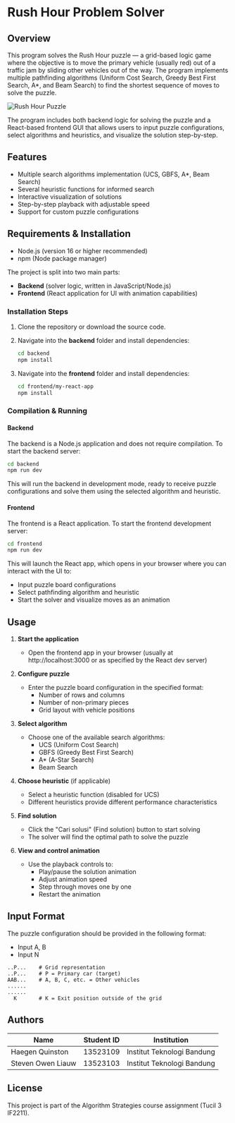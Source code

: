 # Rush Hour Problem Solver

## Overview
This program solves the Rush Hour puzzle — a grid-based logic game where the objective is to move the primary vehicle (usually red) out of a traffic jam by sliding other vehicles out of the way. The program implements multiple pathfinding algorithms (Uniform Cost Search, Greedy Best First Search, A*, and Beam Search) to find the shortest sequence of moves to solve the puzzle.

![Rush Hour Puzzle](https://i.imgur.com/example-image.png)

The program includes both backend logic for solving the puzzle and a React-based frontend GUI that allows users to input puzzle configurations, select algorithms and heuristics, and visualize the solution step-by-step.

## Features
- Multiple search algorithms implementation (UCS, GBFS, A*, Beam Search)
- Several heuristic functions for informed search
- Interactive visualization of solutions
- Step-by-step playback with adjustable speed
- Support for custom puzzle configurations

## Requirements & Installation

- Node.js (version 16 or higher recommended)
- npm (Node package manager)

The project is split into two main parts:

- **Backend** (solver logic, written in JavaScript/Node.js)
- **Frontend** (React application for UI with animation capabilities)

### Installation Steps

1. Clone the repository or download the source code.

2. Navigate into the **backend** folder and install dependencies:
   ```bash
   cd backend
   npm install
   ```

3. Navigate into the **frontend** folder and install dependencies:
   ```bash
   cd frontend/my-react-app
   npm install
   ```

### Compilation & Running

#### Backend
The backend is a Node.js application and does not require compilation. To start the backend server:

```bash
cd backend
npm run dev
```

This will run the backend in development mode, ready to receive puzzle configurations and solve them using the selected algorithm and heuristic.

#### Frontend
The frontend is a React application. To start the frontend development server:

```bash
cd frontend
npm run dev
```
This will launch the React app, which opens in your browser where you can interact with the UI to:

- Input puzzle board configurations
- Select pathfinding algorithm and heuristic
- Start the solver and visualize moves as an animation

## Usage

1. **Start the application**
   - Open the frontend app in your browser (usually at http://localhost:3000 or as specified by the React dev server)

2. **Configure puzzle**
   - Enter the puzzle board configuration in the specified format:
     - Number of rows and columns
     - Number of non-primary pieces
     - Grid layout with vehicle positions

3. **Select algorithm**
   - Choose one of the available search algorithms:
     - UCS (Uniform Cost Search)
     - GBFS (Greedy Best First Search)
     - A* (A-Star Search)
     - Beam Search

4. **Choose heuristic** (if applicable)
   - Select a heuristic function (disabled for UCS)
   - Different heuristics provide different performance characteristics

5. **Find solution**
   - Click the "Cari solusi" (Find solution) button to start solving
   - The solver will find the optimal path to solve the puzzle

6. **View and control animation**
   - Use the playback controls to:
     - Play/pause the solution animation
     - Adjust animation speed
     - Step through moves one by one
     - Restart the animation

## Input Format

The puzzle configuration should be provided in the following format:
- Input A, B
- Input N

```
..P...    # Grid representation
..P...    # P = Primary car (target)
AAB...    # A, B, C, etc. = Other vehicles
......
......    
  K       # K = Exit position outside of the grid   
```

## Authors

| Name               | Student ID | Institution                |
|--------------------|------------|----------------------------|
| Haegen Quinston    | 13523109   | Institut Teknologi Bandung |
| Steven Owen Liauw  | 13523103   | Institut Teknologi Bandung |

## License

This project is part of the Algorithm Strategies course assignment (Tucil 3 IF2211).

